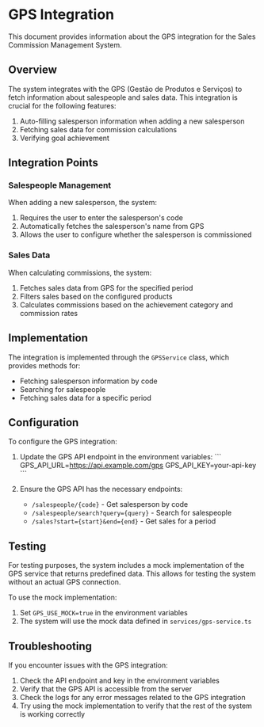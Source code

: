 # GPS Integration

This document provides information about the GPS integration for the Sales Commission Management System.

## Overview

The system integrates with the GPS (Gestão de Produtos e Serviços) to fetch information about salespeople and sales data. This integration is crucial for the following features:

1. Auto-filling salesperson information when adding a new salesperson
2. Fetching sales data for commission calculations
3. Verifying goal achievement

## Integration Points

### Salespeople Management

When adding a new salesperson, the system:
1. Requires the user to enter the salesperson's code
2. Automatically fetches the salesperson's name from GPS
3. Allows the user to configure whether the salesperson is commissioned

### Sales Data

When calculating commissions, the system:
1. Fetches sales data from GPS for the specified period
2. Filters sales based on the configured products
3. Calculates commissions based on the achievement category and commission rates

## Implementation

The integration is implemented through the `GPSService` class, which provides methods for:

- Fetching salesperson information by code
- Searching for salespeople
- Fetching sales data for a specific period

## Configuration

To configure the GPS integration:

1. Update the GPS API endpoint in the environment variables:
   \`\`\`
   GPS_API_URL=https://api.example.com/gps
   GPS_API_KEY=your-api-key
   \`\`\`

2. Ensure the GPS API has the necessary endpoints:
   - `/salespeople/{code}` - Get salesperson by code
   - `/salespeople/search?query={query}` - Search for salespeople
   - `/sales?start={start}&end={end}` - Get sales for a period

## Testing

For testing purposes, the system includes a mock implementation of the GPS service that returns predefined data. This allows for testing the system without an actual GPS connection.

To use the mock implementation:
1. Set `GPS_USE_MOCK=true` in the environment variables
2. The system will use the mock data defined in `services/gps-service.ts`

## Troubleshooting

If you encounter issues with the GPS integration:

1. Check the API endpoint and key in the environment variables
2. Verify that the GPS API is accessible from the server
3. Check the logs for any error messages related to the GPS integration
4. Try using the mock implementation to verify that the rest of the system is working correctly
